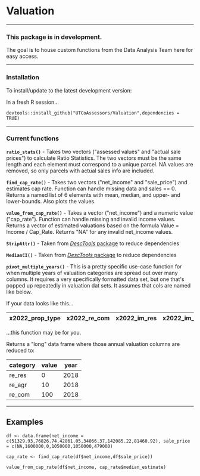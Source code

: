 # Valuation

___

### This package is in development.

The goal is to house custom functions from the Data Analysis Team
here for easy access.

___

### Installation

To install/update to the latest development version:

In a fresh R session...

`devtools::install_github("UTCoAssessors/Valuation",dependencies = TRUE)`

___

### Current functions

**`ratio_stats()`** - Takes two vectors ("assessed values" and "actual sale prices") to calculate Ratio Statistics. The two vectors must be the same length and each element must correspond to a unique parcel. NA values are removed, so only parcels with actual sales info are included.

**`find_cap_rate()`** - Takes two vectors ("net_income" and "sale_price") and estimates cap rate. Function can handle missing data and sales == 0. Returns a named list of 6 elements with mean, median, and upper- and lower-bounds. Also plots the values.

**`value_from_cap_rate()`** - Takes a vector ("net_income") and a numeric value ("cap_rate"). Function can handle missing and invalid income values. Returns a vector of estimated valuations based on the formula Value = Income / Cap_Rate. Returns "NA" for any invalid net_income values.

**`StripAttr()`** - Taken from [*DescTools* package](https://cran.r-project.org/web/packages/DescTools/DescTools.pdf) to reduce dependencies

**`MedianCI()`** - Taken from [*DescTools* package](https://cran.r-project.org/web/packages/DescTools/DescTools.pdf) to reduce dependencies

**`pivot_multiple_years()`** - This is a pretty specific use-case function for when multiple years of valuation categories are spread out over many columns. It requires a very specifically formatted data set, but one that's popped up repeatedly in valuation dat sets. It assumes that cols are named like below.

If your data looks like this...

|x2022_prop_type|x2022_re_com|x2022_im_res|x2022_im_agr|x2022_im_com|x2021_prop_type|x2021_re_res|x2021_re_agr|x2021_re_com|2021_im_res|x2021_im_agr|x2021_im_com|
|---------------|------------|------------|------------|------------|---------------|------------|------------|------------|-----------|------------|------------|

...this function may be for you.

Returns a "long" data frame where those annual valuation columns are reduced to:

|category|value|year|
|--------|-----|----|
|re_res|0|2018|
|re_agr|10|2018|
|re_com|100|2018|

___

## Examples

`df <- data.frame(net_income = c(51329.93,76826.74,42861.05,34066.37,142085.22,81460.92),
                 sale_price = c(NA,1600000,0,1050000,1050000,479000)`

`cap_rate <- find_cap_rate(df$net_income,df$sale_price))`
                 
`value_from_cap_rate(df$net_income, cap_rate$median_estimate)`
